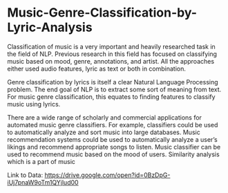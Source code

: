 # Music-Genre-Classification-by-Lyric-Analysis


Classification of music is a very important and heavily researched task in the field of NLP. Previous research in this field has focused on classifying music based on mood, genre, annotations, and artist. All the approaches either used audio features, lyric as text or both in combination.

Genre classification by lyrics is itself a clear Natural Language Processing problem. The end goal of NLP is to extract some sort of meaning from text. For music genre classification, this equates to finding features to classify music using lyrics.

There are a wide range of scholarly and commercial applications for automated music genre classifiers. For example, classifiers could be used to automatically analyze and sort music into large databases. Music recommendation systems could be used to automatically analyze a user’s likings and recommend appropriate songs to listen. Music classifier can be used to recommend music based on the mood of users. Similarity analysis which is a part of music

Link to Data: https://drive.google.com/open?id=0BzDpG-iUj7pnaW9oTm1QYjlud00
